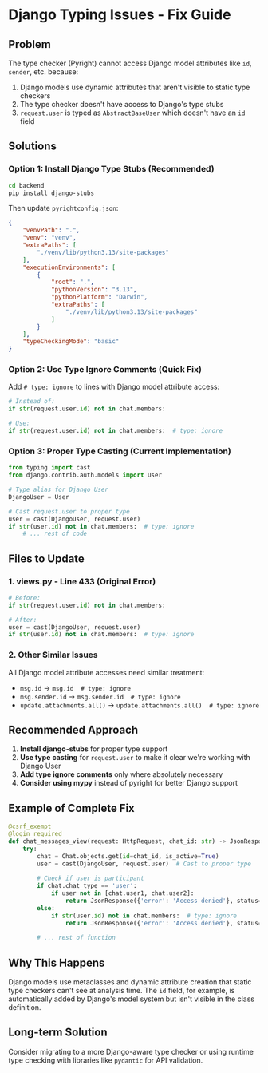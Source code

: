 # Django Typing Issues - Fix Guide

## Problem
The type checker (Pyright) cannot access Django model attributes like `id`, `sender`, etc. because:
1. Django models use dynamic attributes that aren't visible to static type checkers
2. The type checker doesn't have access to Django's type stubs
3. `request.user` is typed as `AbstractBaseUser` which doesn't have an `id` field

## Solutions

### Option 1: Install Django Type Stubs (Recommended)
```bash
cd backend
pip install django-stubs
```

Then update `pyrightconfig.json`:
```json
{
    "venvPath": ".",
    "venv": "venv",
    "extraPaths": [
        "./venv/lib/python3.13/site-packages"
    ],
    "executionEnvironments": [
        {
            "root": ".",
            "pythonVersion": "3.13",
            "pythonPlatform": "Darwin",
            "extraPaths": [
                "./venv/lib/python3.13/site-packages"
            ]
        }
    ],
    "typeCheckingMode": "basic"
}
```

### Option 2: Use Type Ignore Comments (Quick Fix)
Add `# type: ignore` to lines with Django model attribute access:

```python
# Instead of:
if str(request.user.id) not in chat.members:

# Use:
if str(request.user.id) not in chat.members:  # type: ignore
```

### Option 3: Proper Type Casting (Current Implementation)
```python
from typing import cast
from django.contrib.auth.models import User

# Type alias for Django User
DjangoUser = User

# Cast request.user to proper type
user = cast(DjangoUser, request.user)
if str(user.id) not in chat.members:  # type: ignore
    # ... rest of code
```

## Files to Update

### 1. views.py - Line 433 (Original Error)
```python
# Before:
if str(request.user.id) not in chat.members:

# After:
user = cast(DjangoUser, request.user)
if str(user.id) not in chat.members:  # type: ignore
```

### 2. Other Similar Issues
All Django model attribute accesses need similar treatment:
- `msg.id` → `msg.id  # type: ignore`
- `msg.sender.id` → `msg.sender.id  # type: ignore`
- `update.attachments.all()` → `update.attachments.all()  # type: ignore`

## Recommended Approach

1. **Install django-stubs** for proper type support
2. **Use type casting** for `request.user` to make it clear we're working with Django User
3. **Add type ignore comments** only where absolutely necessary
4. **Consider using mypy** instead of pyright for better Django support

## Example of Complete Fix

```python
@csrf_exempt
@login_required
def chat_messages_view(request: HttpRequest, chat_id: str) -> JsonResponse:
    try:
        chat = Chat.objects.get(id=chat_id, is_active=True)
        user = cast(DjangoUser, request.user)  # Cast to proper type
        
        # Check if user is participant
        if chat.chat_type == 'user':
            if user not in [chat.user1, chat.user2]:
                return JsonResponse({'error': 'Access denied'}, status=403)
        else:
            if str(user.id) not in chat.members:  # type: ignore
                return JsonResponse({'error': 'Access denied'}, status=403)
        
        # ... rest of function
```

## Why This Happens

Django models use metaclasses and dynamic attribute creation that static type checkers can't see at analysis time. The `id` field, for example, is automatically added by Django's model system but isn't visible in the class definition.

## Long-term Solution

Consider migrating to a more Django-aware type checker or using runtime type checking with libraries like `pydantic` for API validation.
